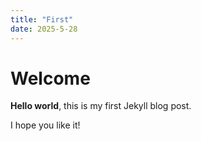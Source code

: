 ```yaml
---
title: "First"
date: 2025-5-28
---
```

# Welcome

**Hello world**, this is my first Jekyll blog post.

I hope you like it!
